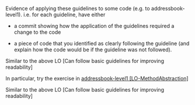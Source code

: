 <panel type="warning" header="`W3.3a` Can explain the importance of readability :star::star:" expanded no-close>
  <include src="../../book/codeQuality/maximiseReadability/introduction/full.md" />
</panel>

<panel type="warning" header="`W3.3b` Can follow basic guidelines for improving readability :star::star:" expanded no-close>
  <include src="../../book/codeQuality/maximiseReadability/basic/full.md" />
  <panel header=":dart: Evidence" expanded>
  <div id="common-evidence">

Evidence of applying these guidelines to some code (e.g. to addressbook-level1). i.e. for each guideline, have either 
* a commit showing how the application of the guidelines required a change to the code
* a piece of code that you identified as clearly following the guideline (and explain how the code would be if the guideline was not followed).

  </div>
  </panel>
</panel>

<!-- ==================================================================================================== -->

<panel type="info" header="`W3.3c` Can follow intermediate guidelines for improving readability :star::star::star:" expanded no-close>
  <include src="../../book/codeQuality/maximiseReadability/intermediate/full.md" />
  <panel header=":dart: Evidence" expanded>

Similar to the above LO [Can follow basic guidelines for improving readability]

In particular, try the exercise in [addressbook-level1 [LO-MethodAbstraction]](https://github.com/nus-cs2103-AY1718S2/addressbook-level1#abstract-methods-well-lo-methodabstraction)

  </panel>
</panel>

<!-- ==================================================================================================== -->

<panel type="success" header="`W3.3d` Can follow advanced guidelines for improving readability :star::star::star::star:" expanded no-close>
  <include src="../../book/codeQuality/maximiseReadability/advanced/full.md" />
  <panel header=":dart: Evidence" expanded>

Similar to the above LO [Can follow basic guidelines for improving readability]

  </panel>
</panel>
